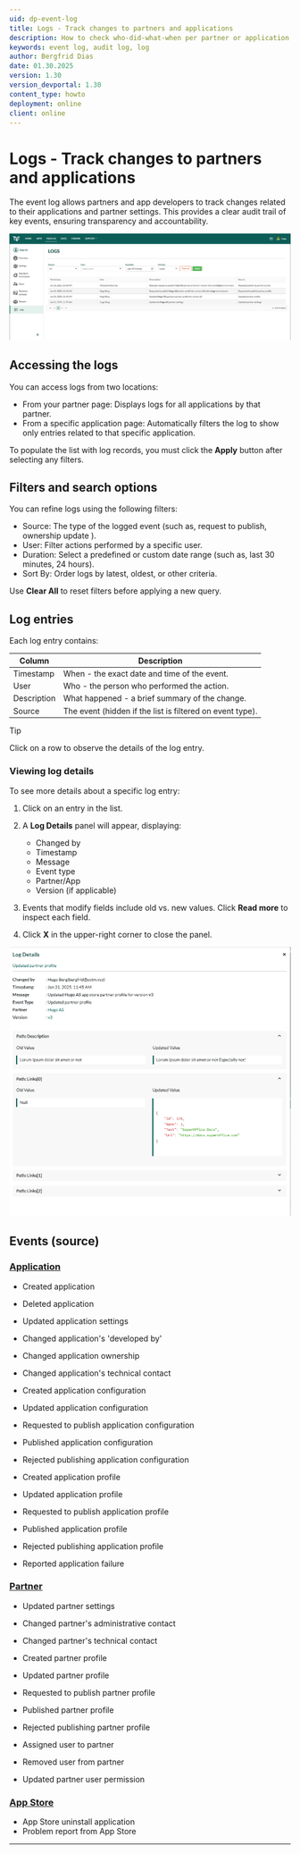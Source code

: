 ```yaml
---
uid: dp-event-log
title: Logs - Track changes to partners and applications
description: How to check who-did-what-when per partner or application in the SuperOffice Developer Portal.
keywords: event log, audit log, log
author: Bergfrid Dias
date: 01.30.2025
version: 1.30
version_devportal: 1.30
content_type: howto
deployment: online
client: online
---
```


# Logs - Track changes to partners and applications

The event log allows partners and app developers to track changes related to their applications and partner settings. This provides a clear audit trail of key events, ensuring transparency and accountability.

![The Logs page for a partner in the SuperOffice Developer portal -screenshot][img1]

## Accessing the logs

You can access logs from two locations:

* From your partner page: Displays logs for all applications by that partner.
* From a specific application page: Automatically filters the log to show only entries related to that specific application.

To populate the list with log records, you must click the **Apply** button after selecting any filters.

## Filters and search options

You can refine logs using the following filters:

* Source: The type of the logged event (such as, request to publish, ownership update ).
* User: Filter actions performed by a specific user.
* Duration: Select a predefined or custom date range (such as, last 30 minutes, 24 hours).
* Sort By: Order logs by latest, oldest, or other criteria.

Use **Clear All** to reset filters before applying a new query.

## Log entries

Each log entry contains:

| Column | Description |
|---|---|
| Timestamp | When - the exact date and time of the event. |
| User | Who - the person who performed the action. |
| Description | What happened - a brief summary of the change. |
| Source | The event (hidden if the list is filtered on event type). |

> [!TIP]
> Click on a row to observe the details of the log entry.

### Viewing log details

To see more details about a specific log entry:

1. Click on an entry in the list.

1. A **Log Details** panel will appear, displaying:

    * Changed by
    * Timestamp
    * Message
    * Event type
    * Partner/App
    * Version (if applicable)

1. Events that modify fields include old vs. new values. Click **Read more** to inspect each field.

1. Click **X** in the upper-right corner to close the panel.

![The Logs page with details panel -screenshot][img2]

## Events (source)

<!-- markdownlint-disable-file MD051 -->
### [Application](#tab/app)

* Created application
* Deleted application

* Updated application settings
* Changed application's 'developed by'
* Changed application ownership
* Changed application's technical contact

* Created application configuration
* Updated application configuration
* Requested to publish application configuration
* Published application configuration
* Rejected publishing application configuration

* Created application profile
* Updated application profile
* Requested to publish application profile
* Published application profile
* Rejected publishing application profile

* Reported application failure

### [Partner](#tab/partner)

* Updated partner settings
* Changed partner's administrative contact
* Changed partner's technical contact

* Created partner profile
* Updated partner profile
* Requested to publish partner profile
* Published partner profile
* Rejected publishing partner profile

* Assigned user to partner
* Removed user from partner
* Updated partner user permission

### [App Store](#tab/store)

* App Store uninstall application
* Problem report from App Store

***

<!-- Referenced links -->

<!-- Referenced images -->
[img1]: media/logs-partner.png
[img2]: media/log-details.png
